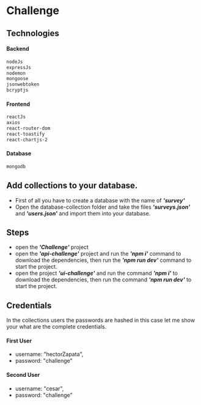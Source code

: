 # Challenge
## Technologies
#### Backend
```sh
nodeJs
expressJs
nodemon
mongoose
jsonwebtoken
bcryptjs
```
#### Frontend
```sh
reactJs
axios
react-router-dom
react-toastify
react-chartjs-2
```
#### Database
```sh
mongodb
```

## Add collections to your database.
- First of all you have to create a database with the name of ***'survey'***
- Open the database-collection folder and take the files ***'surveys.json'*** and ***'users.json'*** and import them into your database.

## Steps
 - open the ***'Challenge'*** project
 - open the ***'api-challenge'*** project and run the ***'npm i'*** command to download the dependencies, then run the ***'npm run dev'*** command to start the project.
 - open the project ***'ui-challenge'*** and run the command ***'npm i'*** to download the dependencies, then run the command ***'npm run dev'*** to start the project.

## Credentials
In the collections users the passwords are hashed in this case let me show your what are the complete credentials.
#### First User
- username: "hectorZapata",
- password: "challenge"
#### Second User
- username: "cesar",
- password: "challenge"